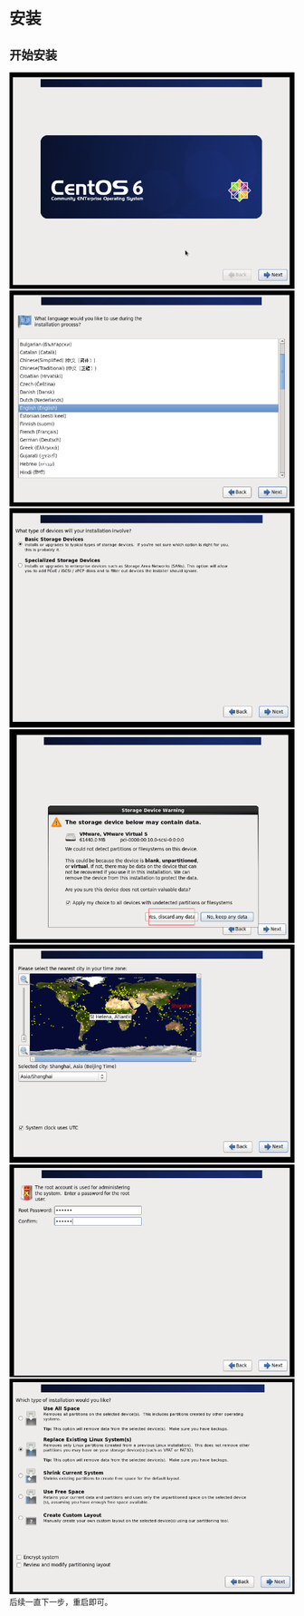 # 安装

## 开始安装
![](assets/2017-08-17-11-04-15.png)
![](assets/2017-08-17-11-04-38.png)
![](assets/2017-08-17-11-06-27.png)
![](assets/2017-08-17-11-06-54.png)
![](assets/2017-08-17-11-08-26.png)
![](assets/2017-08-17-11-08-12.png)
![](assets/2017-08-17-11-08-53.png)
后续一直下一步，重启即可。



